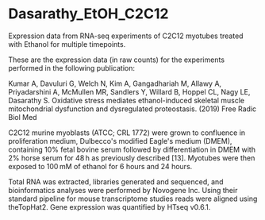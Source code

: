 # Dasarathy_EtOH_C2C12
Expression data from RNA-seq experiments of C2C12 myotubes treated with Ethanol for multiple timepoints.

These are the expression data (in raw counts) for the experiments performed in the following publication:

Kumar A, Davuluri G, Welch N, Kim A, Gangadhariah M, Allawy A, Priyadarshini A, McMullen MR, Sandlers Y, Willard B, Hoppel CL, Nagy LE, Dasarathy S. Oxidative stress mediates ethanol-induced skeletal muscle mitochondrial dysfunction and dysregulated proteostasis. (2019) Free Radic Biol Med

C2C12 murine myoblasts (ATCC; CRL 1772) were grown to confluence in proliferation medium, Dulbecco's modified Eagle's medium (DMEM), containing 10% fetal bovine serum followed by differentiation in DMEM with 2% horse serum for 48 h as previously described [13]. Myotubes were then exposed to 100 mM of ethanol for 6 hours and 24 hours.

Total RNA was extracted, libraries generated and sequenced, and bioinformatics analyses were performed by Novogene Inc. Using their standard pipeline for mouse transcriptome studies reads were aligned using theTopHat2. Gene expression was quantified by HTseq v0.6.1.

